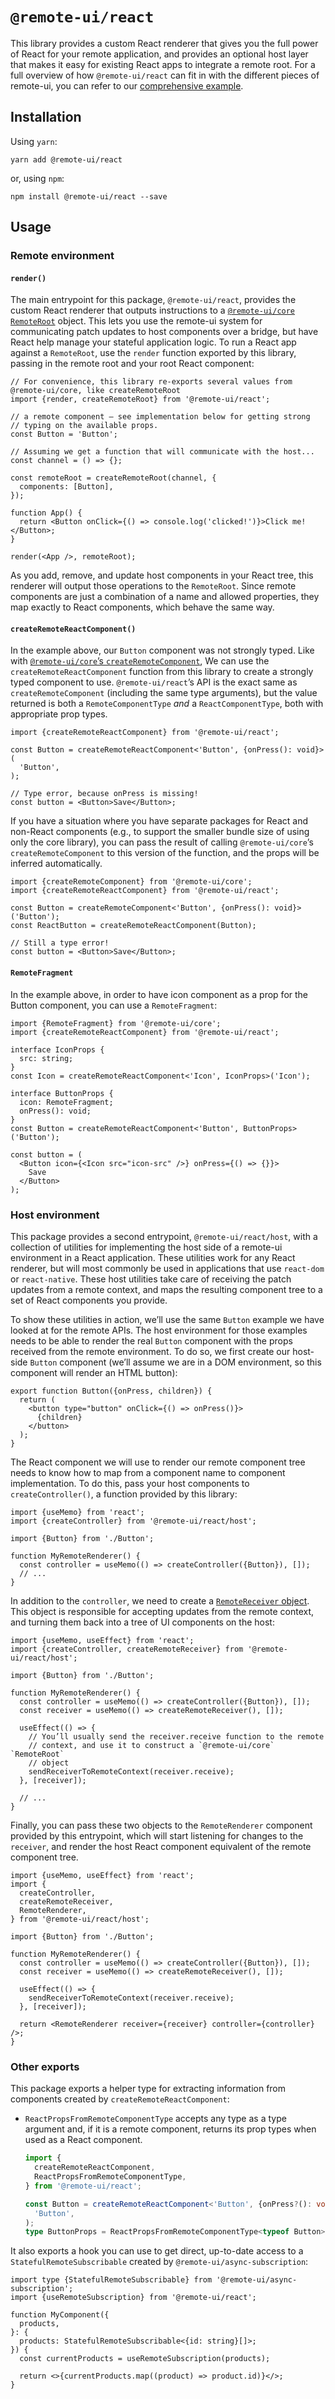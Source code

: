# `@remote-ui/react`

This library provides a custom React renderer that gives you the full power of React for your remote application, and provides an optional host layer that makes it easy for existing React apps to integrate a remote root. For a full overview of how `@remote-ui/react` can fit in with the different pieces of remote-ui, you can refer to our [comprehensive example](../../README.md#example).

## Installation

Using `yarn`:

```
yarn add @remote-ui/react
```

or, using `npm`:

```
npm install @remote-ui/react --save
```

## Usage

### Remote environment

#### `render()`

The main entrypoint for this package, `@remote-ui/react`, provides the custom React renderer that outputs instructions to a [`@remote-ui/core` `RemoteRoot`](../core#remoteroot) object. This lets you use the remote-ui system for communicating patch updates to host components over a bridge, but have React help manage your stateful application logic. To run a React app against a `RemoteRoot`, use the `render` function exported by this library, passing in the remote root and your root React component:

```tsx
// For convenience, this library re-exports several values from @remote-ui/core, like createRemoteRoot
import {render, createRemoteRoot} from '@remote-ui/react';

// a remote component — see implementation below for getting strong
// typing on the available props.
const Button = 'Button';

// Assuming we get a function that will communicate with the host...
const channel = () => {};

const remoteRoot = createRemoteRoot(channel, {
  components: [Button],
});

function App() {
  return <Button onClick={() => console.log('clicked!')}>Click me!</Button>;
}

render(<App />, remoteRoot);
```

As you add, remove, and update host components in your React tree, this renderer will output those operations to the `RemoteRoot`. Since remote components are just a combination of a name and allowed properties, they map exactly to React components, which behave the same way.

#### `createRemoteReactComponent()`

In the example above, our `Button` component was not strongly typed. Like with [`@remote-ui/core`’s `createRemoteComponent`](../core#createremotecomponent), We can use the `createRemoteReactComponent` function from this library to create a strongly typed component to use. `@remote-ui/react`’s API is the exact same as `createRemoteComponent` (including the same type arguments), but the value returned is both a `RemoteComponentType` _and_ a `ReactComponentType`, both with appropriate prop types.

```tsx
import {createRemoteReactComponent} from '@remote-ui/react';

const Button = createRemoteReactComponent<'Button', {onPress(): void}>(
  'Button',
);

// Type error, because onPress is missing!
const button = <Button>Save</Button>;
```

If you have a situation where you have separate packages for React and non-React components (e.g., to support the smaller bundle size of using only the core library), you can pass the result of calling `@remote-ui/core`’s `createRemoteComponent` to this version of the function, and the props will be inferred automatically.

```tsx
import {createRemoteComponent} from '@remote-ui/core';
import {createRemoteReactComponent} from '@remote-ui/react';

const Button = createRemoteComponent<'Button', {onPress(): void}>('Button');
const ReactButton = createRemoteReactComponent(Button);

// Still a type error!
const button = <Button>Save</Button>;
```

#### `RemoteFragment`

In the example above, in order to have icon component as a prop for the Button component, you can use a `RemoteFragment`:

```tsx
import {RemoteFragment} from '@remote-ui/core';
import {createRemoteReactComponent} from '@remote-ui/react';

interface IconProps {
  src: string;
}
const Icon = createRemoteReactComponent<'Icon', IconProps>('Icon');

interface ButtonProps {
  icon: RemoteFragment;
  onPress(): void;
}
const Button = createRemoteReactComponent<'Button', ButtonProps>('Button');

const button = (
  <Button icon={<Icon src="icon-src" />} onPress={() => {}}>
    Save
  </Button>
);
```

### Host environment

This package provides a second entrypoint, `@remote-ui/react/host`, with a collection of utilities for implementing the host side of a remote-ui environment in a React application. These utilities work for any React renderer, but will most commonly be used in applications that use `react-dom` or `react-native`. These host utilities take care of receiving the patch updates from a remote context, and maps the resulting component tree to a set of React components you provide.

To show these utilities in action, we’ll use the same `Button` example we have looked at for the remote APIs. The host environment for those examples needs to be able to render the real `Button` component with the props received from the remote environment. To do so, we first create our host-side `Button` component (we’ll assume we are in a DOM environment, so this component will render an HTML button):

```tsx
export function Button({onPress, children}) {
  return (
    <button type="button" onClick={() => onPress()}>
      {children}
    </button>
  );
}
```

The React component we will use to render our remote component tree needs to know how to map from a component name to component implementation. To do this, pass your host components to `createController()`, a function provided by this library:

```tsx
import {useMemo} from 'react';
import {createController} from '@remote-ui/react/host';

import {Button} from './Button';

function MyRemoteRenderer() {
  const controller = useMemo(() => createController({Button}), []);
  // ...
}
```

In addition to the `controller`, we need to create a [`RemoteReceiver` object](../core#remotereceiver). This object is responsible for accepting updates from the remote context, and turning them back into a tree of UI components on the host:

```tsx
import {useMemo, useEffect} from 'react';
import {createController, createRemoteReceiver} from '@remote-ui/react/host';

import {Button} from './Button';

function MyRemoteRenderer() {
  const controller = useMemo(() => createController({Button}), []);
  const receiver = useMemo(() => createRemoteReceiver(), []);

  useEffect(() => {
    // You’ll usually send the receiver.receive function to the remote
    // context, and use it to construct a `@remote-ui/core` `RemoteRoot`
    // object
    sendReceiverToRemoteContext(receiver.receive);
  }, [receiver]);

  // ...
}
```

Finally, you can pass these two objects to the `RemoteRenderer` component provided by this entrypoint, which will start listening for changes to the `receiver`, and render the host React component equivalent of the remote component tree.

```tsx
import {useMemo, useEffect} from 'react';
import {
  createController,
  createRemoteReceiver,
  RemoteRenderer,
} from '@remote-ui/react/host';

import {Button} from './Button';

function MyRemoteRenderer() {
  const controller = useMemo(() => createController({Button}), []);
  const receiver = useMemo(() => createRemoteReceiver(), []);

  useEffect(() => {
    sendReceiverToRemoteContext(receiver.receive);
  }, [receiver]);

  return <RemoteRenderer receiver={receiver} controller={controller} />;
}
```

### Other exports

This package exports a helper type for extracting information from components created by `createRemoteReactComponent`:

- `ReactPropsFromRemoteComponentType` accepts any type as a type argument and, if it is a remote component, returns its prop types when used as a React component.

  ```ts
  import {
    createRemoteReactComponent,
    ReactPropsFromRemoteComponentType,
  } from '@remote-ui/react';

  const Button = createRemoteReactComponent<'Button', {onPress?(): void}>(
    'Button',
  );
  type ButtonProps = ReactPropsFromRemoteComponentType<typeof Button>; // {onPress?(): void; children: ReactNode}
  ```

It also exports a hook you can use to get direct, up-to-date access to a `StatefulRemoteSubscribable` created by `@remote-ui/async-subscription`:

```tsx
import type {StatefulRemoteSubscribable} from '@remote-ui/async-subscription';
import {useRemoteSubscription} from '@remote-ui/react';

function MyComponent({
  products,
}: {
  products: StatefulRemoteSubscribable<{id: string}[]>;
}) {
  const currentProducts = useRemoteSubscription(products);

  return <>{currentProducts.map((product) => product.id)}</>;
}
```
